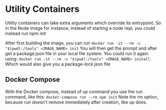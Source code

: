 # Utility Containers
Utility containers can take extra arguments which override its entrypoint. So in the Node image for instance, instead of starting a node repl, you could instead run _npm init_

After first building the image, you can run
`docker run -it --rm -v "$(pwd):/tools" <IMAGE_NAME> init`
You will then get the prompt and after get a package.json file in your local file system. You could run it again using:
`docker run -it --rm -v "$(pwd):/tools" <IMAGE_NAME> install`
Which would also give you a package-lock.json file

## Docker Compose
With the Docker compose, instead of up command you use the run command, like this:
`docker-compose run --rm npm init`
Note the rm option, because run doesn't remove immediately after creation, like up does.
